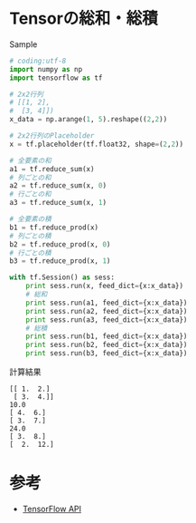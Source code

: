 # Tensorの総和・総積

Sample

```python
# coding:utf-8
import numpy as np
import tensorflow as tf

# 2x2行列
# [[1, 2],
#  [3, 4]])
x_data = np.arange(1, 5).reshape((2,2))

# 2x2行列のPlaceholder
x = tf.placeholder(tf.float32, shape=(2,2))

# 全要素の和
a1 = tf.reduce_sum(x)
# 列ごとの和
a2 = tf.reduce_sum(x, 0)
# 行ごとの和
a3 = tf.reduce_sum(x, 1)

# 全要素の積
b1 = tf.reduce_prod(x)
# 列ごとの積
b2 = tf.reduce_prod(x, 0)
# 行ごとの積
b3 = tf.reduce_prod(x, 1)

with tf.Session() as sess:
    print sess.run(x, feed_dict={x:x_data})
    # 総和
    print sess.run(a1, feed_dict={x:x_data})
    print sess.run(a2, feed_dict={x:x_data})
    print sess.run(a3, feed_dict={x:x_data})
    # 総積
    print sess.run(b1, feed_dict={x:x_data})
    print sess.run(b2, feed_dict={x:x_data})
    print sess.run(b3, feed_dict={x:x_data})
```

計算結果

```shell
[[ 1.  2.]
 [ 3.  4.]]
10.0
[ 4.  6.]
[ 3.  7.]
24.0
[ 3.  8.]
[  2.  12.]
```

# 参考

* [TensorFlow API](https://www.tensorflow.org/versions/master/api_docs/python/math_ops.html#reduce_sum)
